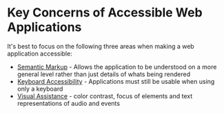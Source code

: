 # Key Concerns of Accessible Web Applications

It's best to focus on the following three areas when making a web application accessible:

- [Semantic Markup](semantic-markup.md) - Allows the application to be understood on a more general level rather than just details of whats being rendered
- [Keyboard Accessibility](keyboard-accessibility.md) - Applications must still be usable when using only a keyboard
- [Visual Assistance](visual-assistance.md) - color contrast, focus of elements and text representations of audio and events
